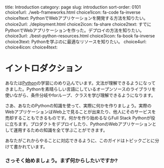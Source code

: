 title: Introduction
category: page
slug: introduction
sort-order: 0101
choice1url: ./web-frameworks.html
choice1icon: fa-code fa-inverse
choice1text: PythonでWebアプリケーションを開発する方法を知りたい。
choice2url: ./deployment.html
choice2icon: fa-share
choice2text: すでにPythonでWebアプリケーションを作った。デプロイの方法を知りたい。
choice3url: ./best-python-resources.html
choice3icon: fa-book fa-inverse
choice3text: Pythonを学ぶのに最適なリソースを知りたい。
choice4url:
choice4icon:
choice4text:


<!--# Introduction-->
# イントロダクション
<!--You're knee deep in learning the [Python](http://www.python.org/)
programming language. The syntax is starting to make sense. The first
few "*ahh-ha*!" moments are hitting you as you're learning conditional
statements, for loops and classes while playing around with the open source
libraries that make Python such an amazing language.-->
あなたは[Python](http://www.python.org/)の学習にのめり込んでいます。文法が理解できるようになってきました。Pythonを素晴らしい言語にしているオープンソースのライブラリを使いながら、条件分岐やforループ、クラスを学び理解できるようになります。

<!--Now you want to take your initial Python knowledge and make something real.
A real web application that's available on the web which you can show off or
sell as a service to other people. That's where Full Stack Python comes in.
You've come to the right place to learn everything you need to deploy and
run a production Python web application.-->
さあ、あなたのPythonの知識を使って、実際に何かを作りましょう。実際のWebアプリケーションはWeb上で見ることが出来たり、他人にそのサービスを売却することもできるものです。何かを作り始めるならFull Stack Pythonが役に立ちます。プロダクトをデプロイしたり、PythonのWebアプリケーションとして運用するための知識を全て学ぶことができます。

<!--This guide branches out on topic because your learning needs depend on what
you're currently trying to do.-->
あなたがこれからやることに対応できるように、このガイドはトピックごとに分けて書かれています。

<!--### Let's get started. What do you need to do right now?-->
### さっそく始めましょう。まず何からしたいですか?
